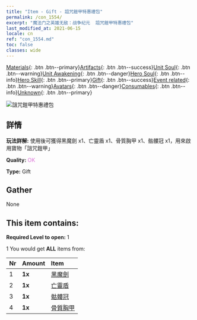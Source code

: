 ```yaml
---
title: "Item - Gift - 詛咒鎧甲特惠禮包"
permalink: /con_1554/
excerpt: "魔法门之英雄无敌：战争纪元  詛咒鎧甲特惠禮包"
last_modified_at: 2021-06-15
locale: cn
ref: "con_1554.md"
toc: false
classes: wide
---
```

 [Materials](/ItemsCN/){: .btn .btn--primary}[Artifacts](/ItemsCN/Artifacts/){: .btn .btn--success}[Unit Soul](/ItemsCN/UnitSoul/){: .btn .btn--warning}[Unit Awakening](/ItemsCN/UnitAwakening/){: .btn .btn--danger}[Hero Soul](/ItemsCN/HeroSoul/){: .btn .btn--info}[Hero Skill](/ItemsCN/HeroSkill/){: .btn .btn--primary}[Gift](/ItemsCN/Gift/){: .btn .btn--success}[Event related](/ItemsCN/Events/){: .btn .btn--warning}[Avatars](/ItemsCN/Avatars/){: .btn .btn--danger}[Consumables](/ItemsCN/Consumables/){: .btn .btn--info}[Unknown](/ItemsCN/Unknown/){: .btn .btn--primary}

 ![詛咒鎧甲特惠禮包](/images/t/i_907167.png)

## 詳情
 **玩法詳解:** 使用後可獲得黑魔劍 x1、亡靈盾 x1、骨質胸甲 x1、骷髏冠 x1，用來啟用寶物「詛咒鎧甲」

 **Quality:** <span style="color: #DA70D6">OK</span>

 **Type:** Gift

## Gather

  None

## This item contains:

 **Required Level to open:** 1

 1 You would get **ALL** items  from:

  | Nr | Amount |     Item    |
  |:---|:-------|:------------|
  | 1 |  **1x** | [黑魔劍](/cn/Items/art_121/) |  | 
  | 2 |  **1x** | [亡靈盾](/cn/Items/art_122/) |  | 
  | 3 |  **1x** | [骷髏冠](/cn/Items/art_123/) |  | 
  | 4 |  **1x** | [骨質胸甲](/cn/Items/art_124/) |  | 
